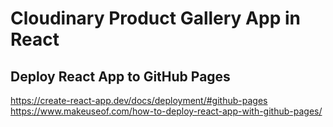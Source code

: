 # Cloudinary Product Gallery App in React


## Deploy React App to GitHub Pages
https://create-react-app.dev/docs/deployment/#github-pages
https://www.makeuseof.com/how-to-deploy-react-app-with-github-pages/
